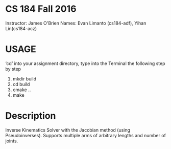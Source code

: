 # CS 184 Fall 2016
Instructor: James O'Brien
Names: Evan Limanto (cs184-adf), Yihan Lin(cs184-acz)

# USAGE
‘cd’ into your assignment directory, type into the Terminal the following step by step

1. mkdir build
2. cd build
3. cmake ..
4. make

# Description
Inverse Kinematics Solver with the Jacobian method (using Pseudoinverses).
Supports multiple arms of arbitrary lengths and number of joints.
